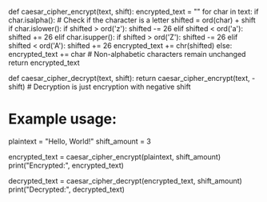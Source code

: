 def caesar_cipher_encrypt(text, shift):
    encrypted_text = ""
    for char in text:
        if char.isalpha():  # Check if the character is a letter
            shifted = ord(char) + shift
            if char.islower():
                if shifted > ord('z'):
                    shifted -= 26
                elif shifted < ord('a'):
                    shifted += 26
            elif char.isupper():
                if shifted > ord('Z'):
                    shifted -= 26
                elif shifted < ord('A'):
                    shifted += 26
            encrypted_text += chr(shifted)
        else:
            encrypted_text += char  # Non-alphabetic characters remain unchanged
    return encrypted_text

def caesar_cipher_decrypt(text, shift):
    return caesar_cipher_encrypt(text, -shift)  # Decryption is just encryption with negative shift

# Example usage:
plaintext = "Hello, World!"
shift_amount = 3

encrypted_text = caesar_cipher_encrypt(plaintext, shift_amount)
print("Encrypted:", encrypted_text)

decrypted_text = caesar_cipher_decrypt(encrypted_text, shift_amount)
print("Decrypted:", decrypted_text)

